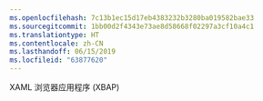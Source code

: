 ```yaml
---
ms.openlocfilehash: 7c13b1ec15d17eb4383232b3280ba019582bae33
ms.sourcegitcommit: 1bb00d2f4343e73ae8d58668f02297a3cf10a4c1
ms.translationtype: HT
ms.contentlocale: zh-CN
ms.lasthandoff: 06/15/2019
ms.locfileid: "63877620"
---
```

XAML 浏览器应用程序 (XBAP)